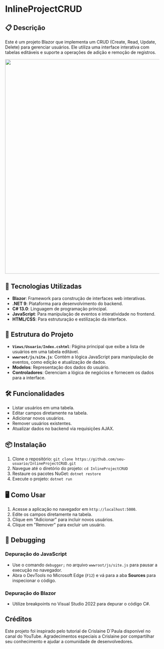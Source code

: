 ﻿# InlineProjectCRUD

## 📋 Descrição
Este é um projeto Blazor que implementa um CRUD (Create, Read, Update, Delete) para gerenciar usuários. Ele utiliza uma interface interativa com tabelas editáveis e suporte a operações de adição e remoção de registros.

<img src="wwwroot/img/video.gif" width=700px>

## 🚀 Tecnologias Utilizadas
- **Blazor**: Framework para construção de interfaces web interativas.
- **.NET 9**: Plataforma para desenvolvimento do backend.
- **C# 13.0**: Linguagem de programação principal.
- **JavaScript**: Para manipulação de eventos e interatividade no frontend.
- **HTML/CSS**: Para estruturação e estilização da interface.

## 📂 Estrutura do Projeto
- **`Views/Usuario/Index.cshtml`**: Página principal que exibe a lista de usuários em uma tabela editável.
- **`wwwroot/js/site.js`**: Contém a lógica JavaScript para manipulação de eventos, como edição e atualização de dados.
- **Modelos**: Representação dos dados do usuário.
- **Controladores**: Gerenciam a lógica de negócios e fornecem os dados para a interface.

## 🛠️ Funcionalidades
- Listar usuários em uma tabela.
- Editar campos diretamente na tabela.
- Adicionar novos usuários.
- Remover usuários existentes.
- Atualizar dados no backend via requisições AJAX.

## 📦 Instalação
1. Clone o repositório:
`git clone https://github.com/seu-usuario/InlineProjectCRUD.git`
2. Navegue até o diretório do projeto:
`cd InlineProjectCRUD`
3. Restaure os pacotes NuGet:
`dotnet restore`
4. Execute o projeto:
`dotnet run`


## 🖥️ Como Usar
1. Acesse a aplicação no navegador em `http://localhost:5000`.
2. Edite os campos diretamente na tabela.
3. Clique em "Adicionar" para incluir novos usuários.
4. Clique em "Remover" para excluir um usuário.

## 🐛 Debugging
### Depuração do JavaScript
- Use o comando `debugger;` no arquivo `wwwroot/js/site.js` para pausar a execução no navegador.
- Abra o DevTools no Microsoft Edge (`F12`) e vá para a aba **Sources** para inspecionar o código.

### Depuração do Blazor
- Utilize breakpoints no Visual Studio 2022 para depurar o código C#.

## Créditos

Este projeto foi inspirado pelo tutorial de Crislaine D´Paula disponível no canal do YouTube. Agradecimentos especiais a Crislaine por compartilhar seu conhecimento e ajudar a comunidade de desenvolvedores.
   
   
